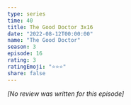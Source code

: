 ```yaml
---
type: series
time: 40
title: The Good Doctor 3x16
date: "2022-08-12T00:00:00"
name: "The Good Doctor"
season: 3
episode: 16
rating: 3
ratingEmoji: "⭐️⭐️⭐️"
share: false
---
```


*[No review was written for this episode]*